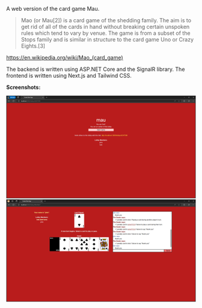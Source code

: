 A web version of the card game Mau.

> Mao (or Mau[2]) is a card game of the shedding family. The aim is to get rid of all of the cards in hand without breaking certain unspoken rules which tend to vary by venue. The game is from a subset of the Stops family and is similar in structure to the card game Uno or Crazy Eights.[3]

https://en.wikipedia.org/wiki/Mao_(card_game)

The backend is written using ASP.NET Core and the SignalR library. The frontend is written using Next.js and Tailwind CSS.

**Screenshots:**

![alt text](image-2.png)
![alt text](image-1.png)
